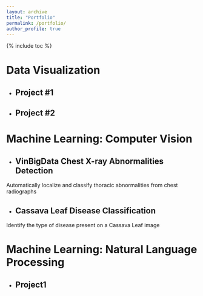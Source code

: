 ```yaml
---
layout: archive
title: "Portfolio"
permalink: /portfolio/
author_profile: true
---
```

{% include toc %}



# Data Visualization
- ## Project #1

- ## Project #2


# Machine Learning: Computer Vision 
- ## VinBigData Chest X-ray Abnormalities Detection
Automatically localize and classify thoracic abnormalities from chest radiographs

- ## Cassava Leaf Disease Classification
Identify the type of disease present on a Cassava Leaf image

# Machine Learning: Natural Language Processing
- ## Project1
